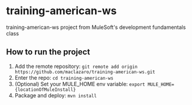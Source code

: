 # training-american-ws
training-american-ws project from MuleSoft's development fundamentals class
## How to run the project
1. Add the remote repository: `git remote add origin https://github.com/maclazaro/training-american-ws.git`
2. Enter the repo: `cd training-american-ws`
3. (Optional) Set your MULE_HOME env variable: `export MULE_HOME={locationOfMuleInstall}`
4. Package and deploy: `mvn install`